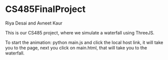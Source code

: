 # CS485FinalProject 

Riya Desai and Avneet Kaur

This is our CS485 project, where we simulate a waterfall using ThreeJS.

To start the animation: python main.js and click the local host link, it will take you to the page, next you click on main.html, that will take you to the waterfall.
